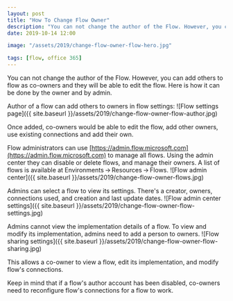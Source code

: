 ```yaml
---
layout: post
title: "How To Change Flow Owner"
description: "You can not change the author of the Flow. However, you can add others to flow as co-owners and they will be able to edit the flow. Here is how it can be done by the owner and by admin."
date: 2019-10-14 12:00

image: "/assets/2019/change-flow-owner-flow-hero.jpg"

tags: [flow, office 365]
---
```


You can not change the author of the Flow. However, you can add others to flow as co-owners and they will be able to edit the flow. Here is how it can be done by the owner and by admin.

Author of a flow can add others to owners in flow settings:
![Flow settings page]({{ site.baseurl }}/assets/2019/change-flow-owner-flow-author.jpg)

Once added, co-owners would be able to edit the flow, add other owners, use existing connections and add their own.

Flow administrators can use [https://admin.flow.microsoft.com](https://admin.flow.microsoft.com) to manage all flows. Using the admin center they can disable or delete flows, and manage their owners. A list of flows is available at Environments&thinsp;→&thinsp;Resources&thinsp;→&thinsp;Flows.
![Flow admin center]({{ site.baseurl }}/assets/2019/change-flow-owner-flows.jpg)

Admins can select a flow to view its settings. There's a creator, owners, connections used, and creation and last update dates.
![Flow admin center settings]({{ site.baseurl }}/assets/2019/change-flow-owner-flow-settings.jpg)

Admins cannot view the implementation details of a flow. To view and modify its implementation, admins need to add a person to owners.
![Flow sharing settings]({{ site.baseurl }}/assets/2019/change-flow-owner-flow-sharing.jpg)

This allows a co-owner to view a flow, edit its implementation, and modify flow's connections.

Keep in mind that if a flow's author account has been disabled, co-owners need to reconfigure flow's connections for a flow to work.

